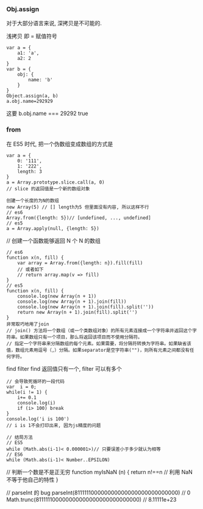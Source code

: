 ### Obj.assign

对于大部分语言来说, 深拷贝是不可能的.

浅拷贝 即 = 赋值符号
```
var a = {
    a1: 'a',
    a2: 2
}
var b = {
    obj: {
        name: 'b'
    }
}
Object.assign(a, b)
a.obj.name=292929
```
这要 b.obj.name === 29292 true

### from

在 ES5 时代, 把一个伪数组变成数组的方式是

```
var a = {
    0: '111',
    1: '222',
    length: 3
}
a = Array.prototype.slice.call(a, 0)
// slice 的返回值是一个新的数组对象

创建一个长度的为N的数组
new Array(5) // [] length为5 但里面没有内容, 所以这样不行
// es6
Array.from({length: 5})// [undefined, ..., undefined]
// es5
a = Array.apply(null, {length: 5})
```

// 创建一个函数能够返回 N 个 N 的数组

```
// es6
function x(n, fill) {
    var array = Array.from({length: n}).fill(fill)
    // 或者如下
    // return array.map(v => fill)
}
// es5
function x(n, fill) {
    console.log(new Array(n + 1))
	console.log(new Array(n + 1).join(fill))
	console.log(new Array(n + 1).join(fill).split(''))
	return new Array(n + 1).join(fill).split('')
}
非常取巧地用了join
// join() 方法将一个数组（或一个类数组对象）的所有元素连接成一个字符串并返回这个字符串。如果数组只有一个项目，那么将返回该项目而不使用分隔符。
// 指定一个字符串来分隔数组的每个元素。如果需要，将分隔符转换为字符串。如果缺省该值，数组元素用逗号（,）分隔。如果separator是空字符串("")，则所有元素之间都没有任何字符。
```

find filter
find 返回值只有一个, filter 可以有多个

```
// 会导致死循环的一段代码
var  i = 0;
while(i != 1) {
    i+= 0.1
    console.log(i)
    if (i> 100) break
}
console.log('i is 100')
// i is 1不会打印出来, 因为js精度的问题

// 结局方法
// ES5
while (Math.abs(i-1)< 0.000001>)// 只要误差小于多少就认为相等
// ES6
while (Math.abs(i-1)< Number..EPSILON)
```

// 判断一个数是不是正无穷
function myIsNaN (n) {
return n!==n
// 利用 NaN 不等于他自己的特性
}

// parseInt 的 bug
parseInt(811111100000000000000000000000000) // 0
Math.trunc(811111100000000000000000000000000) // 8.11111e+23
